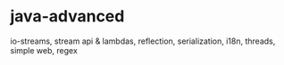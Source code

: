 # java-advanced
io-streams, stream api &amp; lambdas, reflection, serialization, i18n,
threads, simple web, regex
